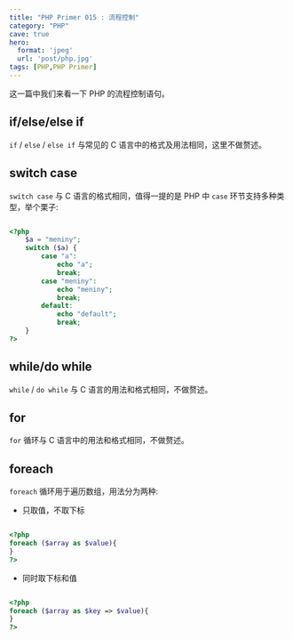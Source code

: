 ```yaml
---
title: "PHP Primer 015 : 流程控制"
category: "PHP"
cave: true
hero:
  format: 'jpeg'
  url: 'post/php.jpg'
tags: [PHP,PHP Primer]
---
```

这一篇中我们来看一下 PHP 的流程控制语句。

## if/else/else if

`if` / `else` / `else if` 与常见的 C 语言中的格式及用法相同，这里不做赘述。

## switch case

`switch case` 与 C 语言的格式相同，值得一提的是 PHP 中 `case` 环节支持多种类型，举个栗子:

```php

<?php 
	$a = "meniny";
	switch ($a) {
		case "a":
			echo "a";
			break;
		case "meniny":
			echo "meniny";
			break;
		default:
			echo "default";
			break;
	}
?>

```


## while/do while

`while` / `do while` 与 C 语言的用法和格式相同，不做赘述。

## for

`for` 循环与 C 语言中的用法和格式相同，不做赘述。

## foreach

`foreach` 循环用于遍历数组，用法分为两种:

* 只取值，不取下标

```php

<?php
foreach ($array as $value){
}
?>

```


* 同时取下标和值

```php

<?php
foreach ($array as $key => $value){
}
?>

```






